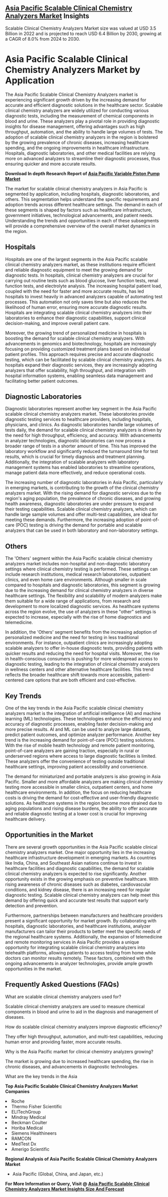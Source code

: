 <h2><a href="https://www.verifiedmarketreports.com/download-sample/?rid=313772&amp;utm_source=Github-Feb&amp;utm_medium=225" target="_blank">Asia Pacific Scalable Clinical Chemistry Analyzers Market</a> Insights</h2><p>Scalable Clinical Chemistry Analyzers Market size was valued at USD 3.5 Billion in 2022 and is projected to reach USD 6.4 Billion by 2030, growing at a CAGR of 8.0% from 2024 to 2030.</p><p><h1>Asia Pacific Scalable Clinical Chemistry Analyzers Market by Application</h1> <p>The Asia Pacific Scalable Clinical Chemistry Analyzers market is experiencing significant growth driven by the increasing demand for accurate and efficient diagnostic solutions in the healthcare sector. Scalable clinical chemistry analyzers are widely utilized for conducting various diagnostic tests, including the measurement of chemical components in blood and urine. These analyzers play a pivotal role in providing diagnostic insights for disease management, offering advantages such as high throughput, automation, and the ability to handle large volumes of tests. The adoption of scalable clinical chemistry analyzers in the region is bolstered by the growing prevalence of chronic diseases, increasing healthcare spending, and the ongoing improvements in healthcare infrastructure. Hospitals, diagnostic laboratories, and other medical facilities are relying more on advanced analyzers to streamline their diagnostic processes, thus ensuring quicker and more accurate results. <p><strong>Download In depth Research Report of <a href="https://www.verifiedmarketreports.com/download-sample/?rid=236118&amp;utm_source=Pulse-Dec&amp;utm_medium=225" target="_blank">Asia Pacific Variable Piston Pump Market</a></strong></p> The market for scalable clinical chemistry analyzers in Asia Pacific is segmented by application, including hospitals, diagnostic laboratories, and others. This segmentation helps understand the specific requirements and adoption trends across different healthcare settings. The demand in each of these segments is shaped by factors such as healthcare infrastructure, government initiatives, technological advancements, and patient needs. Understanding the trends and opportunities in each of these subsegments will provide a comprehensive overview of the overall market dynamics in the region.</p> <h2>Hospitals</h2> <p>Hospitals are one of the largest segments in the Asia Pacific scalable clinical chemistry analyzers market, as these institutions require efficient and reliable diagnostic equipment to meet the growing demand for diagnostic tests. In hospitals, clinical chemistry analyzers are crucial for carrying out routine tests such as blood glucose, liver function tests, renal function tests, and electrolyte analysis. The increasing hospital patient load, coupled with the need for faster and more accurate results, has led hospitals to invest heavily in advanced analyzers capable of automating test processes. This automation not only saves time but also reduces the likelihood of human error, ensuring more accurate diagnostic results. Hospitals are integrating scalable clinical chemistry analyzers into their laboratories to enhance their diagnostic capabilities, support clinical decision-making, and improve overall patient care. <p>Moreover, the growing trend of personalized medicine in hospitals is boosting the demand for scalable clinical chemistry analyzers. With advancements in genomics and biotechnology, hospitals are increasingly focusing on providing customized treatment plans based on individual patient profiles. This approach requires precise and accurate diagnostic testing, which can be facilitated by scalable clinical chemistry analyzers. As hospitals expand their diagnostic services, they are increasingly adopting analyzers that offer scalability, high throughput, and integration with hospital information systems, enabling seamless data management and facilitating better patient outcomes.</p> <h2>Diagnostic Laboratories</h2> <p>Diagnostic laboratories represent another key segment in the Asia Pacific scalable clinical chemistry analyzers market. These laboratories provide diagnostic testing services to healthcare providers, including hospitals, physicians, and clinics. As diagnostic laboratories handle large volumes of tests daily, the demand for scalable clinical chemistry analyzers is driven by the need for high throughput, efficiency, and accuracy. With advancements in analyzer technologies, diagnostic laboratories can now process a broader range of tests in a shorter amount of time. This has improved the laboratory workflow and significantly reduced the turnaround time for test results, which is crucial for timely diagnosis and treatment planning. Additionally, the integration of scalable analyzers with laboratory management systems has enabled laboratories to streamline operations, manage patient data more effectively, and reduce operational costs. <p>The increasing number of diagnostic laboratories in Asia Pacific, particularly in emerging markets, is contributing to the growth of the clinical chemistry analyzers market. With the rising demand for diagnostic services due to the region's aging population, the prevalence of chronic diseases, and growing health awareness, diagnostic laboratories are under pressure to expand their testing capabilities. Scalable clinical chemistry analyzers, which can handle large sample volumes and offer multi-test capabilities, are ideal for meeting these demands. Furthermore, the increasing adoption of point-of-care (POC) testing is driving the demand for portable and scalable analyzers that can be used in both laboratory and non-laboratory settings.</p> <h2>Others</h2> <p>The 'Others' segment within the Asia Pacific scalable clinical chemistry analyzers market includes non-hospital and non-diagnostic laboratory settings where clinical chemistry testing is performed. These settings can include research institutions, medical research laboratories, outpatient clinics, and even home care environments. Although smaller in scale compared to hospitals and diagnostic laboratories, this segment is growing due to the increasing demand for clinical chemistry analyzers in diverse healthcare settings. The flexibility and scalability of modern analyzers make them suitable for a wide range of applications, from research and development to more localized diagnostic services. As healthcare systems across the region evolve, the use of analyzers in these "other" settings is expected to increase, especially with the rise of home diagnostics and telemedicine. <p>In addition, the 'Others' segment benefits from the increasing adoption of personalized medicine and the need for testing in less traditional environments. For instance, outpatient clinics are increasingly adopting scalable analyzers to offer in-house diagnostic tests, providing patients with quicker results and reducing the need for hospital visits. Moreover, the rise in health-conscious consumers is pushing for more widespread access to diagnostic testing, leading to the integration of clinical chemistry analyzers in wellness centers and other alternative healthcare facilities. This trend reflects the broader healthcare shift towards more accessible, patient-centered care options that are both efficient and cost-effective.</p> <h2>Key Trends</h2> <p>One of the key trends in the Asia Pacific scalable clinical chemistry analyzers market is the integration of artificial intelligence (AI) and machine learning (ML) technologies. These technologies enhance the efficiency and accuracy of diagnostic processes, enabling faster decision-making and more precise results. AI and ML can be used to analyze large datasets, predict patient outcomes, and optimize analyzer performance. Another key trend is the increasing demand for point-of-care (POC) testing solutions. With the rise of mobile health technology and remote patient monitoring, point-of-care analyzers are gaining traction, especially in rural or underserved regions where access to large diagnostic facilities is limited. These analyzers offer the convenience of testing outside traditional healthcare settings, improving patient accessibility and convenience. <p>The demand for miniaturized and portable analyzers is also growing in Asia Pacific. Smaller and more affordable analyzers are making clinical chemistry testing more accessible in smaller clinics, outpatient centers, and home healthcare environments. In addition, the focus on reducing healthcare costs is driving the demand for cost-effective and user-friendly diagnostic solutions. As healthcare systems in the region become more strained due to aging populations and rising disease burdens, the ability to offer accurate and reliable diagnostic testing at a lower cost is crucial for improving healthcare delivery.</p> <h2>Opportunities in the Market</h2> <p>There are several growth opportunities in the Asia Pacific scalable clinical chemistry analyzers market. One major opportunity lies in the increasing healthcare infrastructure development in emerging markets. As countries like India, China, and Southeast Asian nations continue to invest in healthcare facilities and diagnostic capabilities, the demand for scalable clinical chemistry analyzers is expected to rise significantly. Another opportunity exists in the growing emphasis on preventive healthcare. With rising awareness of chronic diseases such as diabetes, cardiovascular conditions, and kidney disease, there is an increasing need for regular diagnostic testing. Scalable clinical chemistry analyzers can help meet this demand by offering quick and accurate test results that support early detection and prevention. <p>Furthermore, partnerships between manufacturers and healthcare providers present a significant opportunity for market growth. By collaborating with hospitals, diagnostic laboratories, and healthcare institutions, analyzer manufacturers can tailor their products to better meet the specific needs of the regional healthcare systems. Additionally, the expansion of telemedicine and remote monitoring services in Asia Pacific provides a unique opportunity for integrating scalable clinical chemistry analyzers into telehealth platforms, allowing patients to access testing from home while doctors can monitor results remotely. These factors, combined with the ongoing advancements in analyzer technologies, provide ample growth opportunities in the market.</p> <h2>Frequently Asked Questions (FAQs)</h2> <p>What are scalable clinical chemistry analyzers used for?</p> <p>Scalable clinical chemistry analyzers are used to measure chemical components in blood and urine to aid in the diagnosis and management of diseases.</p> <p>How do scalable clinical chemistry analyzers improve diagnostic efficiency?</p> <p>They offer high throughput, automation, and multi-test capabilities, reducing human error and providing faster, more accurate results.</p> <p>Why is the Asia Pacific market for clinical chemistry analyzers growing?</p> <p>The market is growing due to increased healthcare spending, the rise in chronic diseases, and advancements in diagnostic technologies.</p> <p>What are the key trends in the Asia</p><p><strong>Top Asia Pacific Scalable Clinical Chemistry Analyzers Market Companies</strong></p><div data-test-id=""><p><li>Roche</li><li> Thermo Fisher Scientific</li><li> ELITechGroup</li><li> Mindray Medical</li><li> Beckman Coulter</li><li> Horiba Medical</li><li> Siemens Healthineers</li><li> RAMCON</li><li> MedTest Dx</li><li> Amerigo Scientific</li></p><div><strong>Regional Analysis of&nbsp;Asia Pacific Scalable Clinical Chemistry Analyzers Market</strong></div><ul><li dir="ltr"><p dir="ltr">Asia Pacific (Global, China, and Japan, etc.)</p></li></ul><p><strong>For More Information or Query, Visit @&nbsp;</strong><strong><a href="https://www.verifiedmarketreports.com/product/scalable-clinical-chemistry-analyzers-market/?utm_source=Github-Feb&amp;utm_medium=225" target="_blank">Asia Pacific Scalable Clinical Chemistry Analyzers Market Insights Size And Forecast</a></strong></p></div><h2>&nbsp;</h2><div data-test-id="">&nbsp;</div>
